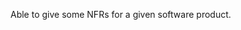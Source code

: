 <panel type="warning" header=":trophy: Can explain requirements :star::star:" no-close>

<panel type="warning" header="Can explain requirements :star::star:" expandable>
  <include src="../../book/requirements/introduction/full.md"  />
</panel>

<panel type="warning" header="Can explain non-functional requirements :star::star::star:" expandable>
  <include src="../../book/requirements/nonFunctionalRequirements/full.md"  />
  <panel header=":dart: Evidence" expanded>
  
Able to give some NFRs for a given software product.
  
  </panel>
</panel>

<panel type="info" header="Can explain prioritizing requirements :star::star::star:" expandable>
  <include src="../../book/requirements/prioritizing/full.md"  />
</panel>

<panel type="info" header="Can explain quality of requirements LO :star::star::star:" expandable>
  <include src="../../book/requirements/quality/full.md"  />
</panel>


</panel>
